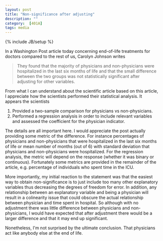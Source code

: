 ```yaml
---
layout: post
title: "Non-significance after adjusting"
description: ""
category:  [401A]
tags: media
---
```

{% include JB/setup %}

In a Washington Post article today concerning end-of-life treatments for doctors compared to the rest of us, Carolyn Johnson writes

> They found that the majority of physicians and non-physicians were hospitalized in the last six months of life and that the small difference between the two groups was not statistically significant after adjusting for other variables.

From what I can understand about the scientific article based on this article, I appreciate how the scientists performed their statistical analysis. 
It appears the scientists 

1. Provided a two-sample comparison for physicians vs non-physicians. 
1. Performed a regression analysis in order to include relevant variables and assessed the coefficient for the physician indicator.

The details are all important here. I would appreciate the post actually providing some metric of the difference. For instance percentages of physicians and non-physicians that were hospitalized in the last six months of life or mean number of months (out of 6) with standard deviation that physicians and non-physicians were hospitalized. 
For the regression analysis, the metric will depend on the response (whether it was binary or continuous).
Fortunately some metrics are provided in the remainder of the article, e.g. percentage of individuals who spent time in the ICU. 

More importantly, my initial reaction to the statement was that the easiest way to obtain non-significance is to just include too many other explanatory variables thus decreasing the degrees of freedom for error. 
In addition, any relationship between an explanatory variable and being a physician will result in a colinearity issue that could obscure the actual relationship between physician and time spent in hospital. 
So although with no adjustment there was little difference between physicians and non-physicians, I would have expected that after adjustment there would be a larger difference and that it may end up significant. 

Nonetheless, I'm not surprised by the ultimate conclusion.
That physicians act like anybody else at the end of life. 

